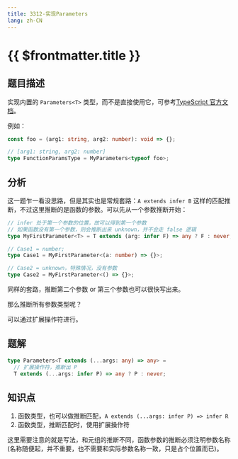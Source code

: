```yaml
---
title: 3312-实现Parameters
lang: zh-CN
---
```


# {{ $frontmatter.title }}

## 题目描述

实现内置的 `Parameters<T>` 类型，而不是直接使用它，可参考[TypeScript 官方文档](https://www.typescriptlang.org/docs/handbook/utility-types.html#parameterstype)。

例如：

```ts
const foo = (arg1: string, arg2: number): void => {};

// [arg1: string, arg2: number]
type FunctionParamsType = MyParameters<typeof foo>;
```

## 分析

这一题乍一看没思路，但是其实也是常规套路：`A extends infer B` 这样的匹配推断，不过这里推断的是函数的参数。可以先从一个参数推断开始：

```ts
// infer 处于第一个参数的位置，故可以得到第一个参数
// 如果函数没有第一个参数，则会推断出来 unknown，并不会走 false 逻辑
type MyFirstParameter<T> = T extends (arg: infer F) => any ? F : never;

// Case1 = number;
type Case1 = MyFirstParameter<(a: number) => {}>;

// Case2 = unknown，特殊情况，没有参数
type Case2 = MyFirstParameter<() => {}>;
```

同样的套路，推断第二个参数 or 第三个参数也可以很快写出来。

那么推断所有参数类型呢？

可以通过扩展操作符进行。

## 题解

```ts
type Parameters<T extends (...args: any) => any> =
  // 扩展操作符，推断出 P
  T extends (...args: infer P) => any ? P : never;
```

## 知识点

1. 函数类型，也可以做推断匹配，`A extends (...args: infer P) => infer R`
2. 函数类型，推断匹配时，使用扩展操作符

这里需要注意的就是写法，和元组的推断不同，函数参数的推断必须注明参数名称(名称随便起，并不重要，也不需要和实际参数名称一致，只是占个位置而已)。
